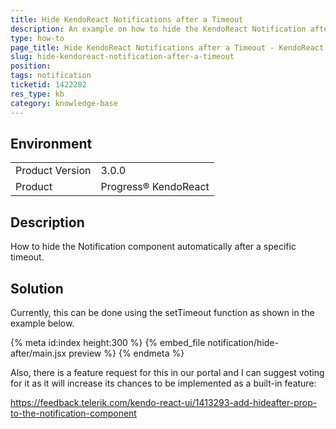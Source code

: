 ```yaml
---
title: Hide KendoReact Notifications after a Timeout
description: An example on how to hide the KendoReact Notification after a timeout.
type: how-to
page_title: Hide KendoReact Notifications after a Timeout - KendoReact Notification
slug: hide-kendoreact-notification-after-a-timeout
position:
tags: notification
ticketid: 1422282
res_type: kb
category: knowledge-base
---
```


## Environment
<table>
    <tbody>
	    <tr>
	    	<td>Product Version</td>
	    	<td>3.0.0</td>
	    </tr>
	    <tr>
	    	<td>Product</td>
	    	<td>Progress® KendoReact</td>
	    </tr>
    </tbody>
</table>


## Description
How to hide the Notification component automatically after a specific timeout.

## Solution
Currently, this can be done using the setTimeout function as shown in the example below.

{% meta id:index height:300 %}
{% embed_file notification/hide-after/main.jsx preview %}
{% endmeta %}

Also, there is a feature request for this in our portal and I can suggest voting for it as it will increase its chances to be implemented as a built-in feature:

https://feedback.telerik.com/kendo-react-ui/1413293-add-hideafter-prop-to-the-notification-component
